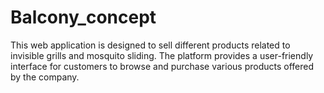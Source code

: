 # Balcony_concept
This web application is designed to sell different products related to invisible grills and mosquito sliding. The platform provides a user-friendly interface for customers to browse and purchase various products offered by the company.
